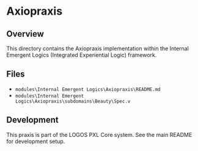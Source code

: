 # Axiopraxis

## Overview

This directory contains the Axiopraxis implementation within the Internal Emergent Logics (Integrated Experiential Logic) framework.

## Files

- `modules\Internal Emergent Logics\Axiopraxis\README.md`
- `modules\Internal Emergent Logics\Axiopraxis\subdomains\Beauty\Spec.v`

## Development

This praxis is part of the LOGOS PXL Core system. See the main README for development setup.
